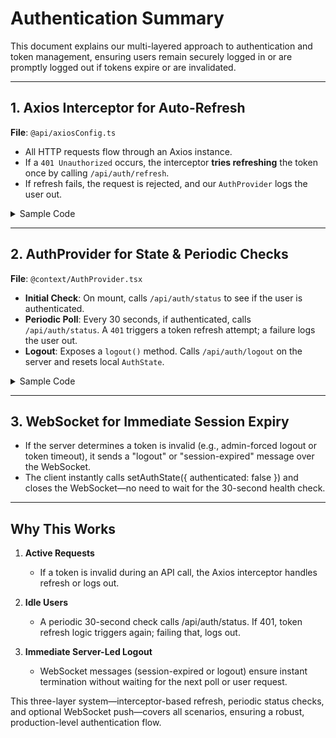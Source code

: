 # Authentication Summary

This document explains our multi-layered approach to authentication and token management, ensuring users remain securely logged in or are promptly logged out if tokens expire or are invalidated.

---

## 1. Axios Interceptor for Auto-Refresh

**File**: `@api/axiosConfig.ts`

- All HTTP requests flow through an Axios instance.
- If a `401 Unauthorized` occurs, the interceptor **tries refreshing** the token once by calling `/api/auth/refresh`.
- If refresh fails, the request is rejected, and our `AuthProvider` logs the user out.

<details>
<summary>Sample Code</summary>

~~~ts
import axios from "axios";

const axiosInstance = axios.create({
  baseURL: import.meta.env.MODE === "development"
    ? "http://localhost:5000"
    : import.meta.env.VITE_API_URL,
  withCredentials: true,
});

axiosInstance.interceptors.response.use(
  (response) => response,
  async (error) => {
    const originalRequest = error.config;

    // Prevent infinite loop if we're already refreshing
    if (originalRequest.url === "/api/auth/refresh") {
      return Promise.reject(error);
    }

    // If unauthorized and we haven't tried refresh yet:
    if (error.response?.status === 401 && !originalRequest._retry) {
      originalRequest._retry = true;
      try {
        // Attempt token refresh
        const refreshResponse = await axiosInstance.post("/api/auth/refresh");
        if (refreshResponse.data?.success) {
          // Retry the original request
          return axiosInstance(originalRequest);
        }
      } catch {
        // If refresh fails, just reject.
      }
    }

    return Promise.reject(error);
  }
);

export default axiosInstance;
~~~
</details>

---

## 2. AuthProvider for State & Periodic Checks

**File**: `@context/AuthProvider.tsx`

- **Initial Check**: On mount, calls `/api/auth/status` to see if the user is authenticated.
- **Periodic Poll**: Every 30 seconds, if authenticated, calls `/api/auth/status`. A `401` triggers a token refresh attempt; a failure logs the user out.
- **Logout**: Exposes a `logout()` method. Calls `/api/auth/logout` on the server and resets local `AuthState`.

<details>
<summary>Sample Code</summary>

~~~
import React, {
  createContext,
  useContext,
  useState,
  useEffect,
  useCallback,
  useRef,
} from "react";
import axiosInstance from "@api/axiosConfig";
import { isAxiosError } from "axios";
import type { AuthState, AuthContextType } from "../types/authTypes";

type Props = {
  children: React.ReactNode;
};

export const AuthContext = createContext<AuthContextType | null>(null);

export function useAuth(): AuthContextType {
  const context = useContext(AuthContext);
  if (!context) {
    throw new Error("useAuth must be used within an AuthProvider");
  }
  return context;
}

export const AuthProvider: React.FC<Props> = ({ children }) => {
  const [authState, setAuthState] = useState<AuthState & { isLoading: boolean }>({
    authenticated: false,
    isLoading: true,
  });

  // -------------- WEBSOCKET LOGIC --------------
  const wsRef = useRef<WebSocket | null>(null);

  // Close WebSocket
  const closeWebSocket = useCallback(() => {
    if (wsRef.current) {
      console.log("AuthProvider: Closing WebSocket...");
      wsRef.current.close();
      wsRef.current = null;
    }
  }, []);

  // Open WebSocket if authenticated
  const openWebSocket = useCallback(() => {
    const websocketUrl =
      import.meta.env.MODE === "development"
        ? "ws://localhost:5000/ws/auth"
        : "wss://ebudget.se/ws/auth";

    const connect = (attempt = 1) => {
      console.log(`AuthProvider: WS connect attempt ${attempt}...`);
      const socket = new WebSocket(websocketUrl);

      socket.onopen = () => {
        console.log("AuthProvider: WebSocket connected.");
        wsRef.current = socket;
      };

      socket.onmessage = (event) => {
        console.log("AuthProvider: WS message:", event.data);
        if (event.data === "logout" || event.data === "session-expired") {
          // Force local logout
          setAuthState({ authenticated: false, isLoading: false });
          closeWebSocket();
        }
      };

      socket.onclose = () => {
        console.log("AuthProvider: WebSocket closed.");
        wsRef.current = null;
        // Retry if still authenticated, up to 3 times
        if (authState.authenticated && attempt < 3) {
          setTimeout(() => connect(attempt + 1), 5000);
        }
      };

      socket.onerror = (err) => {
        console.error("AuthProvider: WebSocket error:", err);
      };
    };

    connect();
  }, [authState.authenticated, closeWebSocket]);

  // -------------- INITIAL AUTH STATUS CHECK --------------
  const fetchAuthStatus = useCallback(async () => {
    try {
      console.log("AuthProvider: Checking /api/auth/status");
      const response = await axiosInstance.get<AuthState>("/api/auth/status");
      console.log("AuthProvider: Status response:", response.data);

      setAuthState({ ...response.data, isLoading: false });

      if (response.data.authenticated && !wsRef.current) {
        openWebSocket();
      } else if (!response.data.authenticated) {
        closeWebSocket();
      }
    } catch (error) {
      // If 401 => user not authenticated
      if (isAxiosError(error) && error.response?.status === 401) {
        console.log("AuthProvider: user not authenticated");
      } else {
        console.error("AuthProvider: unexpected error:", error);
      }
      setAuthState({ authenticated: false, isLoading: false });
      closeWebSocket();
    }
  }, [closeWebSocket, openWebSocket]);

  // -------------- LOGOUT METHOD --------------
  const logout = useCallback(async () => {
    try {
      await axiosInstance.post("/api/auth/logout");
      console.log("AuthProvider: Logout successful.");
    } catch (error) {
      console.error("AuthProvider: Logout error:", error);
    }
    setAuthState({ authenticated: false, isLoading: false });
    closeWebSocket();
  }, [closeWebSocket]);

  // -------------- MOUNT & UNMOUNT --------------
  useEffect(() => {
    // 1) initial auth check
    fetchAuthStatus();

    // 2) cleanup
    return () => closeWebSocket();
  }, [fetchAuthStatus, closeWebSocket]);

  // -------------- PERIODIC HTTP HEALTH CHECK --------------
  useEffect(() => {
    let healthInterval: number | undefined;

    if (authState.authenticated) {
      healthInterval = window.setInterval(async () => {
        try {
          // Minimal endpoint to confirm token validity
          await axiosInstance.get("/api/auth/status");
        } catch (error) {
          console.error("AuthProvider: health check error:", error);
        }
      }, 30000); // 30 seconds
    }

    return () => {
      if (healthInterval) {
        clearInterval(healthInterval);
      }
    };
  }, [authState.authenticated]);

  // -------------- PROVIDE CONTEXT --------------
  return (
    <AuthContext.Provider
      value={{
        authenticated: authState.authenticated,
        email: authState.email,
        role: authState.role,
        refreshAuthStatus: fetchAuthStatus,
        logout,
        isLoading: authState.isLoading,
      }}
    >
      {authState.isLoading ? <div>Loading...</div> : children}
    </AuthContext.Provider>
  );
};
~~~
</details>

---

## 3. WebSocket for Immediate Session Expiry

- If the server determines a token is invalid (e.g., admin-forced logout or token timeout), it sends a "logout" or "session-expired" message over the WebSocket.
- The client instantly calls setAuthState({ authenticated: false }) and closes the WebSocket—no need to wait for the 30-second health check.

---

## Why This Works

1. **Active Requests**
   - If a token is invalid during an API call, the Axios interceptor handles refresh or logs out.

2. **Idle Users**
   - A periodic 30-second check calls /api/auth/status. If 401, token refresh logic triggers again; failing that, logs out.

3. **Immediate Server-Led Logout**
   - WebSocket messages (session-expired or logout) ensure instant termination without waiting for the next poll or user request.

This three-layer system—interceptor-based refresh, periodic status checks, and optional WebSocket push—covers all scenarios, ensuring a robust, production-level authentication flow.

